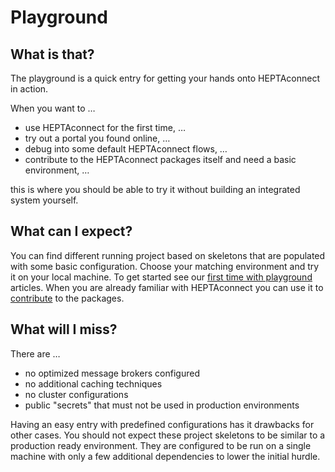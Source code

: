 # Playground

## What is that?

The playground is a quick entry for getting your hands onto HEPTAconnect in action.

When you want to …
* use HEPTAconnect for the first time, … 
* try out a portal you found online, …
* debug into some default HEPTAconnect flows, …
* contribute to the HEPTAconnect packages itself and need a basic environment, …

this is where you should be able to try it without building an integrated system yourself.


## What can I expect?

You can find different running project based on skeletons that are populated with some basic configuration.
Choose your matching environment and try it on your local machine.
To get started see our [first time with playground](./002-first-time.md) articles.
When you are already familiar with HEPTAconnect you can use it to [contribute](./005-contribution.md) to the packages.


## What will I miss?

There are …
* no optimized message brokers configured
* no additional caching techniques
* no cluster configurations
* public "secrets" that must not be used in production environments

Having an easy entry with predefined configurations has it drawbacks for other cases.
You should not expect these project skeletons to be similar to a production ready environment.
They are configured to be run on a single machine with only a few additional dependencies to lower the initial hurdle.
